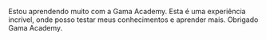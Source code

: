 Estou aprendendo muito com a Gama Academy. Esta é uma experiência incrível, onde posso testar meus conhecimentos e aprender mais. Obrigado Gama Academy.
